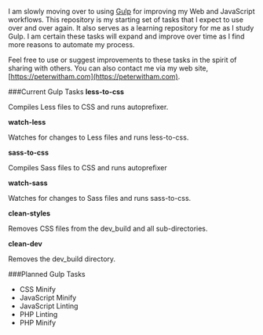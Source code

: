 I am slowly moving over to using [Gulp](http://gulpjs.com) for improving my Web and JavaScript workflows. This repository is my starting set of tasks that I expect to use over and over again. It also serves as a learning repository for me as I study Gulp. I am certain these tasks will expand and improve over time as I find more reasons to automate my process.

Feel free to use or suggest improvements to these tasks in the spirit of sharing with others. You can also contact me via my web site, [https://peterwitham.com](https://peterwitham.com).

###Current Gulp Tasks
**less-to-css**

Compiles Less files to CSS and runs autoprefixer.

**watch-less**

Watches for changes to Less files and runs less-to-css.

**sass-to-css**

Compiles Sass files to CSS and runs autoprefixer

**watch-sass**

Watches for changes to Sass files and runs sass-to-css.

**clean-styles**

Removes CSS files from the dev_build and all sub-directories.

**clean-dev**

Removes the dev_build directory.

###Planned Gulp Tasks
- CSS Minify
- JavaScript Minify
- JavaScript Linting
- PHP Linting
- PHP Minify